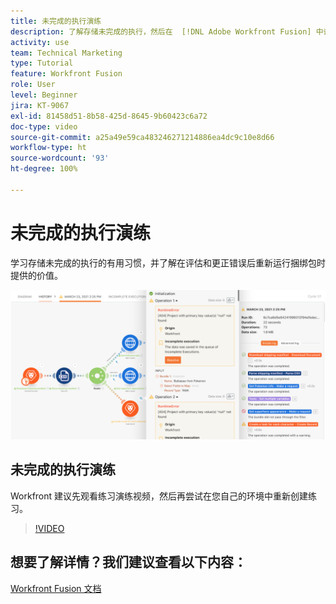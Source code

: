 ```yaml
---
title: 未完成的执行演练
description: 了解存储未完成的执行，然后在  [!DNL Adobe Workfront Fusion] 中评估并更正错误后重新运行捆绑包的价值。
activity: use
team: Technical Marketing
type: Tutorial
feature: Workfront Fusion
role: User
level: Beginner
jira: KT-9067
exl-id: 81458d51-8b58-425d-8645-9b60423c6a72
doc-type: video
source-git-commit: a25a49e59ca483246271214886ea4dc9c10e8d66
workflow-type: ht
source-wordcount: '93'
ht-degree: 100%

---
```


# 未完成的执行演练

学习存储未完成的执行的有用习惯，并了解在评估和更正错误后重新运行捆绑包时提供的价值。

![错误处理场景的图像](assets/troubleshooting-and-error-handling-8.png)

## 未完成的执行演练

Workfront 建议先观看练习演练视频，然后再尝试在您自己的环境中重新创建练习。

>[!VIDEO](https://video.tv.adobe.com/v/335308/?quality=12&learn=on)

## 想要了解详情？我们建议查看以下内容：

[Workfront Fusion 文档](https://experienceleague.adobe.com/docs/workfront/using/adobe-workfront-fusion/workfront-fusion-2.html?lang=zh-Hans)
